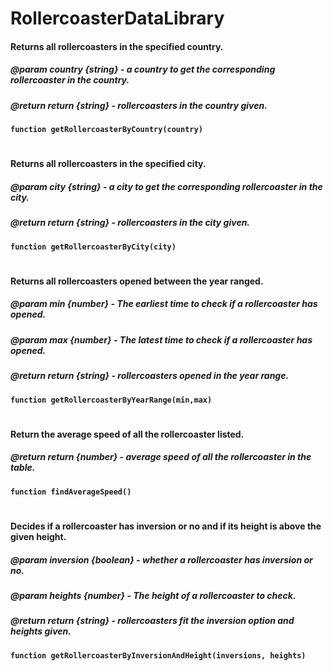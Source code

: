 # RollercoasterDataLibrary


#### Returns all rollercoasters in the specified country.
##### @param country {string} - a country to get the corresponding rollercoaster in the country.
##### @return return {string} - rollercoasters in the country given.
**`function getRollercoasterByCountry(country)`**
#

#### Returns all rollercoasters in the specified city.
##### @param city {string} - a city to get the corresponding rollercoaster in the city.
##### @return return {string} - rollercoasters in the city given.
**`function getRollercoasterByCity(city)`**
#

#### Returns all rollercoasters opened between the year ranged. 
##### @param min {number} - The earliest time to check if a rollercoaster has opened. 
##### @param max {number} - The latest time to check if a rollercoaster has opened. 
##### @return return {string} - rollercoasters opened in the year range.
**`function getRollercoasterByYearRange(min,max)`**
#


#### Return the average speed of all the rollercoaster listed.
##### @return return {number} - average speed of all the rollercoaster in the table.
**`function findAverageSpeed()`**
#


#### Decides if a rollercoaster has inversion or no and if its height is above the given height. 
##### @param inversion {boolean} - whether a rollercoaster has inversion or no. 
##### @param heights {number} - The height of a rollercoaster to check.
##### @return return {string} - rollercoasters fit the inversion option and heights given.
**`function getRollercoasterByInversionAndHeight(inversions, heights)`**
#
